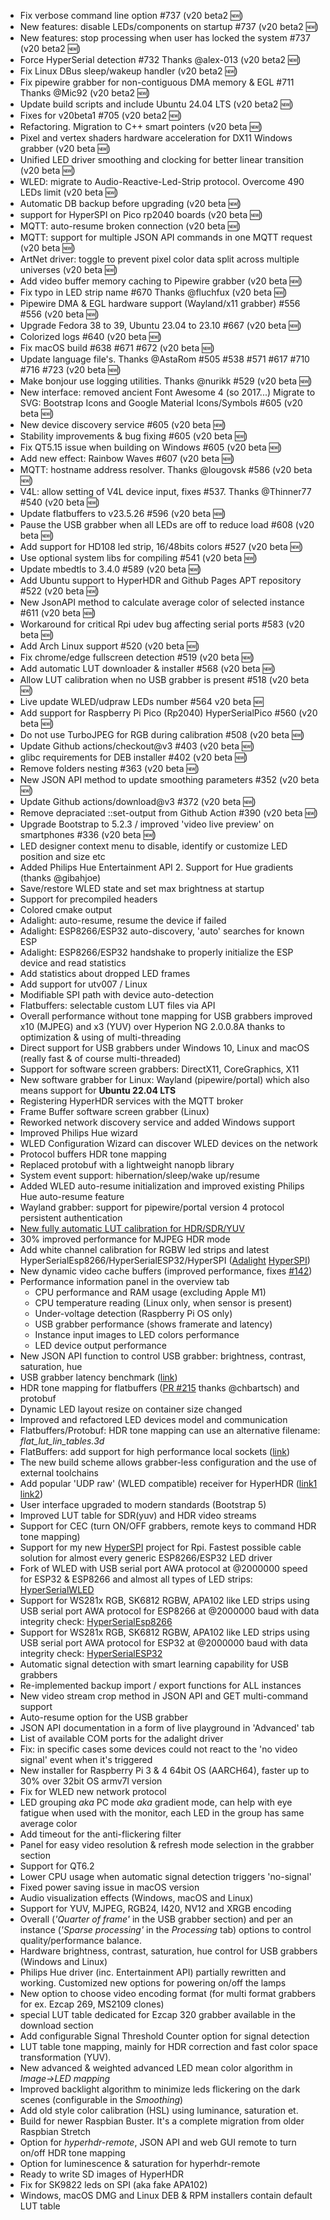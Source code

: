 - Fix verbose command line option #737 (v20 beta2 🆕)
- New features: disable LEDs/components on startup #737 (v20 beta2 🆕)
- New features: stop processing when user has locked the system #737 (v20 beta2 🆕)
- Force HyperSerial detection #732 Thanks @alex-013 (v20 beta2 🆕)
- Fix Linux DBus sleep/wakeup handler (v20 beta2 🆕)
- Fix pipewire grabber for non-contiguous DMA memory & EGL #711 Thanks @Mic92 (v20 beta2 🆕)
- Update build scripts and include Ubuntu 24.04 LTS (v20 beta2 🆕)
- Fixes for v20beta1 #705 (v20 beta2 🆕)
- Refactoring. Migration to C++ smart pointers (v20 beta 🆕)
- Pixel and vertex shaders hardware acceleration for DX11 Windows grabber (v20 beta 🆕)
- Unified LED driver smoothing and clocking for better linear transition (v20 beta 🆕)
- WLED: migrate to Audio-Reactive-Led-Strip protocol. Overcome 490 LEDs limit (v20 beta 🆕)
- Automatic DB backup before upgrading (v20 beta 🆕)
- support for HyperSPI on Pico rp2040 boards (v20 beta 🆕)
- MQTT: auto-resume broken connection (v20 beta 🆕)
- MQTT: support for multiple JSON API commands in one MQTT request (v20 beta 🆕)
- ArtNet driver: toggle to prevent pixel color data split across multiple universes (v20 beta 🆕)
- Add video buffer memory caching to Pipewire grabber (v20 beta 🆕)
- Fix typo in LED strip name #670 Thanks @fluchfux (v20 beta 🆕)
- Pipewire DMA & EGL hardware support (Wayland/x11 grabber) #556 #556 (v20 beta 🆕)
- Upgrade Fedora 38 to 39, Ubuntu 23.04 to 23.10 #667 (v20 beta 🆕)
- Colorized logs #640 (v20 beta 🆕)
- Fix macOS build #638 #671 #672 (v20 beta 🆕)
- Update language file's. Thanks @AstaRom #505 #538 #571 #617 #710 #716 #723 (v20 beta 🆕)
- Make bonjour use logging utilities. Thanks @nurikk #529 (v20 beta 🆕)
- New interface: removed ancient Font Awesome 4 (so 2017...) Migrate to SVG: Bootstrap Icons and Google Material Icons/Symbols #605 (v20 beta 🆕)
- New device discovery service #605 (v20 beta 🆕)
- Stability improvements & bug fixing #605 (v20 beta 🆕)
- Fix QT5.15 issue when building on Windows #605 (v20 beta 🆕)
- Add new effect: Rainbow Waves #607 (v20 beta 🆕)
- MQTT: hostname address resolver. Thanks @lougovsk #586 (v20 beta 🆕)
- V4L: allow setting of V4L device input, fixes #537. Thanks @Thinner77 #540 (v20 beta 🆕)  
- Update flatbuffers to v23.5.26 #596 (v20 beta 🆕)  
- Pause the USB grabber when all LEDs are off to reduce load #608 (v20 beta 🆕) 
- Add support for HD108 led strip, 16/48bits colors #527 (v20 beta 🆕)  
- Use optional system libs for compiling #541 (v20 beta 🆕)  
- Update mbedtls to 3.4.0 #589 (v20 beta 🆕)  
- Add Ubuntu support to HyperHDR and Github Pages APT repository #522 (v20 beta 🆕)
- New JsonAPI method to calculate average color of selected instance #611 (v20 beta 🆕)
- Workaround for critical Rpi udev bug affecting serial ports #583 (v20 beta 🆕)  
- Add Arch Linux support #520 (v20 beta 🆕)  
- Fix chrome/edge fullscreen detection #519 (v20 beta 🆕)  
- Add automatic LUT downloader & installer #568 (v20 beta 🆕)  
- Allow LUT calibration when no USB grabber is present #518 (v20 beta 🆕)  
- Live update WLED/udpraw LEDs number #564 v20 beta 🆕
- Add support for Raspberry Pi Pico (Rp2040) HyperSerialPico #560 (v20 beta 🆕)  
- Do not use TurboJPEG for RGB during calibration #508 (v20 beta 🆕)  
- Update Github actions/checkout@v3 #403 (v20 beta 🆕) 
- glibc requirements for DEB installer #402 (v20 beta 🆕)  
- Remove folders nesting #363 (v20 beta 🆕)  
- New JSON API method to update smoothing parameters #352 (v20 beta 🆕)  
- Update Github actions/download@v3 #372 (v20 beta 🆕)  
- Remove depraciated ::set-output from Github Action #390 (v20 beta 🆕)  
- Upgrade Bootstrap to 5.2.3 / improved 'video live preview' on smartphones #336 (v20 beta 🆕)  
- LED designer context menu to disable, identify or customize LED position and size etc   
- Added Philips Hue Entertainment API 2. Support for Hue gradients (thanks  @gibahjoe)  
- Save/restore WLED state and set max brightness at startup  
- Support for precompiled headers  
- Colored cmake output  
- Adalight: auto-resume, resume the device if failed  
- Adalight: ESP8266/ESP32 auto-discovery, 'auto' searches for known ESP  
- Adalight: ESP8266/ESP32 handshake to properly initialize the ESP device and read statistics  
- Add statistics about dropped LED frames  
- Add support for utv007 / Linux  
- Modifiable SPI path with device auto-detection  
- Flatbuffers: selectable custom LUT files via API  
- Overall performance without tone mapping for USB grabbers improved x10 (MJPEG) and x3 (YUV) over Hyperion NG 2.0.0.8A thanks to optimization & using of multi-threading
- Direct support for USB grabbers under Windows 10, Linux and macOS (really fast & of course multi-threaded)
- Support for software screen grabbers: DirectX11, CoreGraphics, X11
- New software grabber for Linux: Wayland (pipewire/portal) which also means support for **Ubuntu 22.04 LTS**
- Registering HyperHDR services with the MQTT broker
- Frame Buffer software screen grabber (Linux)
- Reworked network discovery service and added Windows support
- Improved Philips Hue wizard
- WLED Configuration Wizard can discover WLED devices on the network
- Protocol buffers HDR tone mapping
- Replaced protobuf with a lightweight nanopb library
- System event support: hibernation/sleep/wake up/resume
- Added WLED auto-resume initialization and improved existing Philips Hue auto-resume feature
- Wayland grabber: support for pipewire/portal version 4 protocol persistent authentication
- [New fully automatic LUT calibration for HDR/SDR/YUV](https://www.hyperhdr.eu/2022/04/usb-grabbers-hdr-to-sdr-quality-test.html)
- 30% improved performance for MJPEG HDR mode
- Add white channel calibration for RGBW led strips and latest HyperSerialEsp8266/HyperSerialESP32/HyperSPI ([Adalight](https://i.postimg.cc/hv9366VD/calib1.jpg) [HyperSPI](https://i.postimg.cc/kGdTQszk/calib2.jpg))
- New dynamic video cache buffers (improved performance, fixes [#142](https://github.com/awawa-dev/HyperHDR/issues/142))
- Performance information panel in the overview tab
    - CPU performance and RAM usage (excluding Apple M1)
    - CPU temperature reading (Linux only, when sensor is present)
    - Under-voltage detection (Raspberry Pi OS only)
    - USB grabber performance (shows framerate and latency)
    - Instance input images to LED colors performance
    - LED device output performance
- New JSON API function to control USB grabber: brightness, contrast, saturation, hue
- USB grabber latency benchmark ([link](https://www.hyperhdr.eu/2021/10/usb-grabbers-grand-latency-test-part-i.html))
- HDR tone mapping for flatbuffers ([PR #215](https://github.com/awawa-dev/HyperHDR/pull/215) thanks @chbartsch) and protobuf
- Dynamic LED layout resize on container size changed
- Improved and refactored LED devices model and communication
- Flatbuffers/Protobuf: HDR tone mapping can use an alternative filename: *flat_lut_lin_tables.3d*
- FlatBuffers: add support for high performance local sockets ([link](https://github.com/awawa-dev/HyperHDR/commit/1100093068196a53eff5f856f0eaaf8e43ca229f))
- The new build scheme allows grabber-less configuration and the use of external toolchains
- Add popular 'UDP raw' (WLED compatible) receiver for HyperHDR ([link1](https://i.postimg.cc/RV4PqPct/udpraw.jpg) [link2](https://github.com/awawa-dev/HyperHDR/commit/5fb1be1c4bdbc84becfd964a08cb106482b6c4e5))
- User interface upgraded to modern standards (Bootstrap 5)
- Improved LUT table for SDR(yuv) and HDR video streams
- Support for CEC (turn ON/OFF grabbers, remote keys to command HDR tone mapping)
- Support for my new [HyperSPI](https://github.com/awawa-dev/HyperSPI) project for Rpi. Fastest possible cable solution for almost every generic ESP8266/ESP32 LED driver
- Fork of WLED with USB serial port AWA protocol at @2000000 speed for ESP32 & ESP8266 and almost all types of LED strips: [HyperSerialWLED](https://github.com/awawa-dev/HyperSerialWLED)
- Support for WS281x RGB, SK6812 RGBW, APA102 like LED strips using USB serial port AWA protocol for ESP8266 at @2000000 baud with data integrity check: [HyperSerialEsp8266](https://github.com/awawa-dev/HyperSerialEsp8266)
- Support for WS281x RGB, SK6812 RGBW, APA102 like LED strips using USB serial port AWA protocol for ESP32 at @2000000 baud with data integrity check: [HyperSerialESP32](https://github.com/awawa-dev/HyperSerialESP32)
- Automatic signal detection with smart learning capability for USB grabbers
- Re-implemented backup import / export functions for ALL instances
- New video stream crop method in JSON API and GET multi-command support
- Auto-resume option for the USB grabber
- JSON API documentation in a form of live playground in 'Advanced' tab
- List of available COM ports for the adalight driver
- Fix: in specific cases some devices could not react to the 'no video signal' event when it's triggered
- New installer for Raspberry Pi 3 & 4 64bit OS (AARCH64), faster up to 30% over 32bit OS armv7l version
- Fix for WLED new network protocol
- LED grouping *aka* PC mode *aka* gradient mode, can help with eye fatigue when used with the monitor, each LED in the group has same average color
- Add timeout for the anti-flickering filter
- Panel for easy video resolution & refresh mode selection in the grabber section
- Support for QT6.2
- Lower CPU usage when automatic signal detection triggers 'no-signal'
- Fixed power saving issue in macOS version
- Audio visualization effects (Windows, macOS and Linux)
- Support for YUV, MJPEG, RGB24, I420, NV12 and XRGB encoding
- Overall (_'Quarter of frame'_ in the USB grabber section) and per an instance (_'Sparse processing'_ in the _Processing_ tab) options to control quality/performance balance.
- Hardware brightness, contrast, saturation, hue control for USB grabbers (Windows and Linux)
- Philips Hue driver (inc. Entertainment API) partially rewritten and working. Customized new options for powering on/off the lamps
- New option to choose video encoding format (for multi format grabbers for ex. Ezcap 269, MS2109 clones)
- special LUT table dedicated for Ezcap 320 grabber available in the download section
- Add configurable Signal Threshold Counter option for signal detection
- LUT table tone mapping, mainly for HDR correction and fast color space transformation (YUV).
- New advanced & weighted advanced LED mean color algorithm in _Image&#8594;LED mapping_
- Improved backlight algorithm to minimize leds flickering on the dark scenes (configurable in the _Smoothing_)
- Add old style color calibration (HSL) using luminance, saturation et.
- Build for newer Raspbian Buster. It's a complete migration from older Raspbian Stretch
- Option for _hyperhdr-remote_, JSON API and web GUI remote to turn on/off HDR tone mapping
- Option for luminescence & saturation for hyperhdr-remote
- Ready to write SD images of HyperHDR
- Fix for SK9822 leds on SPI (aka fake APA102)
- Windows, macOS DMG and Linux DEB & RPM installers contain default LUT table
